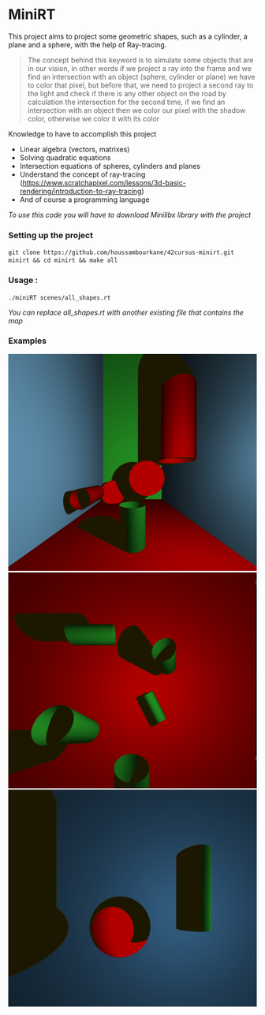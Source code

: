 # MiniRT
This project aims to project some geometric shapes, such as a cylinder, a plane and a sphere, with the help of Ray-tracing.
> The concept behind this keyword is to simulate some objects that are in our vision, in other words if we project a ray into the frame and we find an intersection with an object (sphere, cylinder or plane) we have to color that pixel, but before that, we need to project a second ray to the light and check if there is any other object on the road by calculation the intersection for the second time, if we find an intersection with an object then we color our pixel with the shadow color, otherwise we color it with its color

Knowledge to have to accomplish this project
- Linear algebra (vectors, matrixes)
- Solving quadratic equations
- Intersection equations of spheres, cylinders and planes
- Understand the concept of ray-tracing (https://www.scratchapixel.com/lessons/3d-basic-rendering/introduction-to-ray-tracing)
- And of course a programming language

*To use this code you will have to download Minilibx library with the project*
### Setting up the project
```
git clone https://github.com/houssambourkane/42cursus-minirt.git minirt && cd minirt && make all
```
### Usage :
```
./miniRT scenes/all_shapes.rt
```
*You can replace _all_shapes.rt_ with another existing file that contains the map*

### Examples

![alt text](https://github.com/houssambourkane/42cursus-minirt/blob/master/Screen%20Shot%202022-07-13%20at%2010.59.02.png?raw=true)
![alt text](https://github.com/houssambourkane/42cursus-minirt/blob/master/Screen%20Shot%202022-07-13%20at%2010.59.38.png?raw=true)
![alt text](https://github.com/houssambourkane/42cursus-minirt/blob/master/Screen%20Shot%202022-07-13%20at%2010.59.57.png?raw=true)
